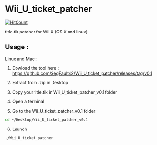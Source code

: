 # Wii_U_ticket_patcher

[![HitCount](http://hits.dwyl.io/SegFault42/https://github.com/SegFault42/Wii_U_ticket_patcher.svg)](http://hits.dwyl.io/SegFault42/https://github.com/SegFault42/Wii_U_ticket_patcher)

title.tik patcher for Wii U (OS X and linux) 

## Usage :

Linux and Mac :

1) Dowload the tool here : https://github.com/SegFault42/Wii_U_ticket_patcher/releases/tag/v0.1

2) Extract  from .zip in Desktop

3) Copy your title.tik in Wii_U_ticket_patcher_v0.1 folder

4) Open a terminal

5) Go to the Wii_U_ticket_patcher_v0.1 folder

```bash
cd ~/Desktop/Wii_U_ticket_patcher_v0.1
```
6) Launch
```bash
./Wii_U_ticket_patcher
```

